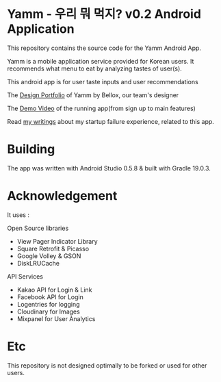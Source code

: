 Yamm - 우리 뭐 먹지?  v0.2 Android Application
============
This repository contains the source code for the Yamm Android App.

Yamm is a mobile application service provided for Korean users. 
It recommends what menu to eat by analyzing tastes of user(s). 

This android app is for user taste inputs and user recommendations 

The [Design Portfolio](http://bellox.net/archives/project/yamm-3) of Yamm by Bellox, our team's designer

The [Demo Video](https://www.youtube.com/watch?v=tDzufFzgjeM&feature=youtu.be) of the running app(from sign up to main features)

Read [my writings](http://parkjiho.kr/tag/startup-failure/) about my startup failure experience, related to this app.

Building
============
The app was written with Android Studio 0.5.8 & built with Gradle 19.0.3.

Acknowledgement
============
It uses :

Open Source libraries
- View Pager Indicator Library
- Square Retrofit & Picasso
- Google Volley & GSON
- DiskLRUCache

API Services
- Kakao API for Login & Link
- Facebook API for Login
- Logentries for logging
- Cloudinary for Images
- Mixpanel for User Analytics

Etc
=============
This repository is not designed optimally to be forked or used for other users. 
